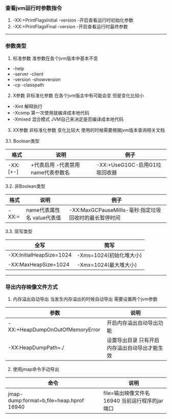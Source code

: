### 查看jvm运行时参数指令
1. -XX:+PrintFlagslnitial -version -开启查看运行时初始化参数
2. -XX:+PrintFlagsFinal -version -开启查看运行时最终参数
***
### 参数类型

1. 标准参数 准参数在各个jvm版本中基本不变
* -help
* -server -client
* -version -showversion
* -cp -classpath

2. X参数 非标准化参数 在各个jvm版主中有可能会变 但是变化比较小
* -Xint 解释执行
* -Xcomp 第一次使用就编译成本地代码
* -Xmixed 混合模式 JVM自己来决定是否编译成本地代码

3. XX参数 非标准化参数 变化比较大 使用的时候需要根据jvm版本查询相关文档

3.1. Boolean类型

格式|说明|例子
-|-|-
-XX:[+-]<name>|+代表启用 -代表禁用 name代表参数名|-XX:+UseG1GC-启用G1垃圾回收器

3.2. 非Boolean类型

格式|说明|例子
-|-|-
-XX:<name>=<value>|name代表属性名 value代表值|-XX:MaxGCPauseMillis-毫秒:指定垃圾回收时的最长暂停时间

3.3. 简写类型

全写|简写
-|-
-XX:lnitialHeapSize=1024|-Xms=1024(初始化堆大小)
-XX:MaxHeapSize=1024|-Xmx=1024(最大堆大小)
***
### 导出内存映像文件方式
1. 内存溢出自动导出 当发生内存溢出的时候自动导出 需要设置两个jvm参数

参数|说明
--|--
-XX:+HeapDumpOnOutOfMemoryError|开启内存溢出自动导出功能
-XX:HeapDumpPath=./|设置导出目录 只有开启内存溢出自动导出才能生效

2. 使用jmap命令手动导出

命令|说明|
--|--|
jmap-dump:format=b,file=heap.hprof 16940|file=输出映像文件名 16940 当前运行程序的jar端口